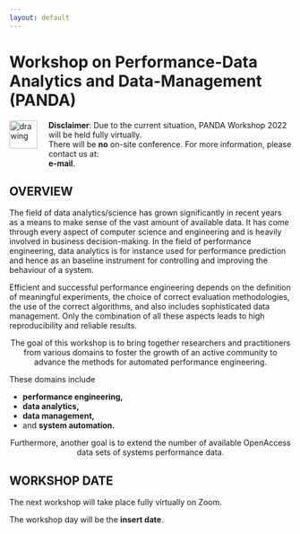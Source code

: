 ```yaml
---
layout: default
---
```

<h1><b>Workshop on Performance-Data Analytics and Data-Management</b> (PANDA) </h1>
<img src="https://cdn.pixabay.com/photo/2017/03/08/14/20/flat-2126885_1280.png" alt="drawing" width="50" ALIGN="left" style="margin-right: 20px; margin-bottom: 30px"/> 

<b>Disclaimer</b>: Due to the current situation, PANDA Workshop 2022 will be held fully virtually. <br style="line-height:10px">
There will be <b>no</b> on-site conference. For more information, please contact us at:  
<b>e-mail</b>.

<h2><b>OVERVIEW</b></h2>
<p>The field of data analytics/science has grown significantly in recent years as a means to make sense of the vast amount of available data. It has come through every aspect of computer science and engineering and is heavily involved in business decision-making. In the field of performance engineering, data analytics is for instance used for performance prediction and hence as an baseline instrument for controlling and improving the behaviour of a system.</p> 
<p>Efficient and successful performance engineering depends on the definition of meaningful experiments, the choice of correct evaluation methodologies, the use of the correct algorithms, and also includes sophisticated data management. Only the combination of all these aspects leads to high reproducibility and reliable results.</p>

<p style="text-align: center">The goal of this workshop is to bring together researchers and practitioners from various domains to foster the growth of an active community to advance the methods for automated performance engineering. </p>
    
<p >These domains include 
<ul>
<li><b>performance engineering,</b></li>
<li><b>data analytics,</b></li>
<li><b>data management,</b></li>
<li>and <b>system automation.</b></li>

</ul>
</p>
    
<p style = "text-align: center">Furthermore, another goal is to extend the number of available OpenAccess data sets of systems performance data.</p>

<h2><b>WORKSHOP DATE</b></h2>

The next workshop will take place fully virtually on Zoom. 
<p>The workshop day will be the <b>insert date</b>.</p>
